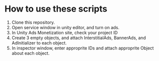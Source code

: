 # How to use these scripts
1. Clone this repository.
2. Open service window in unity editor, and turn on ads.
3. In Unity Ads Monetization site, check your project ID
4. Create 3 empty objects, and attach InterstitialAds, BannerAds, and AdInitializer to each object.
5. In inspector window, enter approprite IDs and attach approprite Object about each object.
